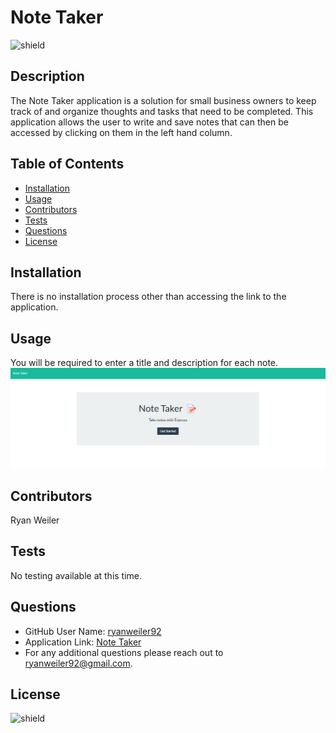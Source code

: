 # Note Taker
![shield](https://img.shields.io/badge/license-No%20License-green)

## Description
The Note Taker application is a solution for small business owners to keep track of and organize thoughts and tasks that need to be completed. This application allows the user to write and save notes that can then be accessed by clicking on them in the left hand column.

## Table of Contents
* [Installation](#installation)
* [Usage](#usage)
* [Contributors](#contributors)
* [Tests](#tests)
* [Questions](#questions)
* [License](#license)

## Installation
There is no installation process other than accessing the link to the application. 

## Usage
You will be required to enter a title and description for each note.
![screenshot](./public/assets/images/screenshot.jpg)

## Contributors
Ryan Weiler

## Tests
No testing available at this time.

## Questions
* GitHub User Name: [ryanweiler92](https://github.com/ryanweiler92)
* Application Link: [Note Taker](https://sleepy-headland-66572.herokuapp.com/)
* For any additional questions please reach out to ryanweiler92@gmail.com.

## License
![shield](https://img.shields.io/badge/license-No%20License-green)  
